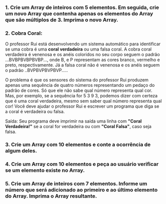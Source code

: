 ### 1. Crie um Array de inteiros com 5 elementos. Em seguida, crie um novo Array que contenha apenas os elementos do Array que são múltiplos de 3. Imprima o novo Array.

### 2. Cobra Coral:
O professor Rui está desenvolvendo um sistema automático para identificar se uma
cobra é uma **coral verdadeira** ou uma falsa coral. A cobra coral verdadeira é
venenosa e os anéis coloridos no seu corpo seguem o padrão
...BVBPBVBPBVBP..., onde B, e P representam as cores branco, vermelho e preto,
respectivamente. Já a falsa coral não é venenosa e os anéis seguem o padrão
..BVPBVPBVPBVP.....

O problema é que os sensores do sistema do professor Rui produzem apenas uma
sequência de quatro números representando um pedaço do padrão de cores. Só
que ele não sabe qual número representa qual cor. Mas, por exemplo, se a
sequência for 5 3 9 3, podemos dizer com certeza que é uma coral verdadeira,
mesmo sem saber qual número representa qual cor! Você deve ajudar o professor
Rui e escrever um programa que diga se a coral é verdadeira ou falsa.

Saída:
Seu programa deve imprimir na saída uma linha com  **"Coral Verdadeira!"** se a coral for verdadeira ou com **"Coral Falsa"**, caso seja falsa.


### 3. Crie um Array com 10 elementos e conte a ocorrência de algum deles.

### 4. Crie um Array com 10 elementos e peça ao usuário verificar se um elemento existe no Array.

### 5. Crie um Array de inteiros com 7 elementos. Informe um número que será adicionado ao primeiro e ao último elemento do Array. Imprima o Array resultante.